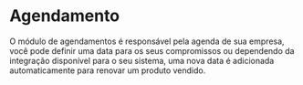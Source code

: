 # Agendamento

O módulo de agendamentos é responsável pela agenda de sua empresa, você pode definir uma data para os seus compromissos ou dependendo da integração disponível para o seu sistema, uma nova data é adicionada automaticamente para renovar um produto vendido.